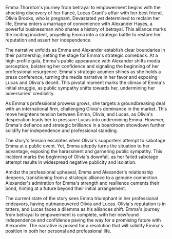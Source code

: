 Emma Thornton's journey from betrayal to empowerment begins with the shocking discovery of her fiancé, Lucas Grant's affair with her best friend, Olivia Brooks, who is pregnant. Devastated yet determined to reclaim her life, Emma enters a marriage of convenience with Alexander Hayes, a powerful businessman who shares a history of betrayal. This alliance marks the inciting incident, propelling Emma into a strategic battle to restore her reputation and assert her independence.

The narrative unfolds as Emma and Alexander establish clear boundaries in their partnership, setting the stage for Emma's strategic comeback. At a high-profile gala, Emma's public appearance with Alexander shifts media perception, bolstering her confidence and signaling the beginning of her professional resurgence. Emma's strategic acumen shines as she holds a press conference, turning the media narrative in her favor and exposing Lucas and Olivia's deceit. This pivotal moment marks the climax of Emma's initial struggle, as public sympathy shifts towards her, undermining her adversaries' credibility.

As Emma's professional prowess grows, she targets a groundbreaking deal with an international firm, challenging Olivia's dominance in the market. This move heightens tension between Emma, Olivia, and Lucas, as Olivia's desperation leads her to pressure Lucas into undermining Emma. However, Emma's defiance and strategic brilliance in a boardroom showdown further solidify her independence and professional standing.

The story's tension escalates when Olivia's supporters attempt to sabotage Emma at a public event. Yet, Emma adeptly turns the situation to her advantage, exposing the harassment and garnering public sympathy. This incident marks the beginning of Olivia's downfall, as her failed sabotage attempt results in widespread negative publicity and isolation.

Amidst the professional upheaval, Emma and Alexander's relationship deepens, transitioning from a strategic alliance to a genuine connection. Alexander's admiration for Emma's strength and resilience cements their bond, hinting at a future beyond their initial arrangement.

The current state of the story sees Emma triumphant in her professional endeavors, having outmaneuvered Olivia and Lucas. Olivia's reputation is in tatters, and Lucas faces a dilemma as his alliances shift. Emma's journey from betrayal to empowerment is complete, with her newfound independence and confidence paving the way for a promising future with Alexander. The narrative is poised for a resolution that will solidify Emma's position in both her personal and professional life.